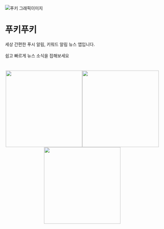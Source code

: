 ![푸키 그래픽이미지](https://user-images.githubusercontent.com/72081383/109266968-28114480-784c-11eb-877f-4277481b10db.png)

# 푸키푸키
세상 간편한 푸시 알림, 키워드 알림 뉴스 앱입니다.<br><br>
쉽고 빠르게 뉴스 소식을 접해보세요
#
<p align="center"><img src = "https://user-images.githubusercontent.com/72081383/109267802-84c12f00-784d-11eb-9c56-a6fd7698a604.png" width="250px"><img src = "https://user-images.githubusercontent.com/72081383/109267892-9f93a380-784d-11eb-98c8-32d0db8cc7d5.png" width="250px"><img src = "https://user-images.githubusercontent.com/72081383/109267943-b20ddd00-784d-11eb-88b0-996fbfe10d5c.png" width="250px"></p>

